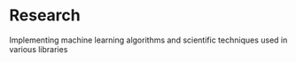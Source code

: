 # Research
Implementing machine learning algorithms and scientific techniques used in various libraries
